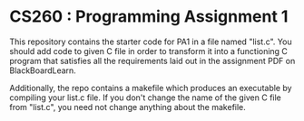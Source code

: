 # CS260 : Programming Assignment 1

This repository contains the starter code for PA1 in a file named "list.c". You should add code to given C file in order to transform it into a functioning C program that satisfies all the requirements laid out in the assignment PDF on BlackBoardLearn.

Additionally, the repo contains a makefile which produces an executable by compiling your list.c file. If you don't change the name of the given C file from "list.c", you need not change anything about the makefile.
